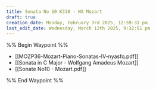 ```yaml
---
title: Sonata No 10 K330 - WA Mozart
draft: true
creation_date: Monday, February 3rd 2025, 12:59:31 pm
last_edit_date: Wednesday, March 12th 2025, 9:32:51 pm
---
```


%% Begin Waypoint %%

- [[MOZP36-Mozart-Piano-Sonatas-IV-nyasfq.pdf]]
- [[Sonata in C Major - Wolfgang Amadeus Mozart]]
- [[Sonate No10 - Mozart.pdf]]

%% End Waypoint %%

